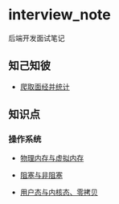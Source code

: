 # interview_note

后端开发面试笔记

## 知己知彼

- [爬取面经并统计](https://github.com/Chunar5354/interview_note/tree/main/experience)

## 知识点

### 操作系统

- [物理内存与虚拟内存](https://github.com/Chunar5354/interview_note/blob/main/notes/memory.md)

- [阻塞与非阻塞](https://github.com/Chunar5354/interview_note/blob/main/notes/note.md)

- [用户态与内核态、零拷贝](https://github.com/Chunar5354/interview_note/blob/main/notes/user_kernel.md)

